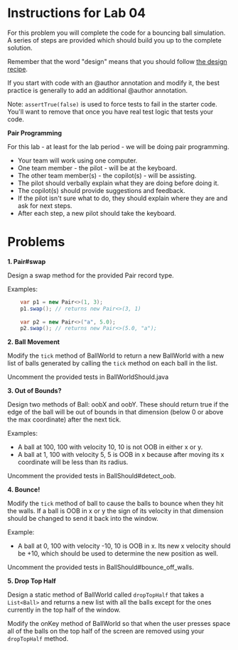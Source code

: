 
# Instructions for Lab 04

For this problem you will complete the code for a bouncing ball
simulation. A series of steps are provided which should build you
up to the complete solution.

Remember that the word "design" means that you should follow [the
design recipe](
https://homework.quest/classes/2023-09/cs2381/design-recipe/).

If you start with code with an @author annotation and modify it, the
best practice is generally to add an additional @author annotation.

Note: ```assertTrue(false)``` is used to force tests to fail in the
starter code. You'll want to remove that once you have real test
logic that tests your code.

**Pair Programming**

For this lab - at least for the lab period - we will be doing pair programming.

 - Your team will work using one computer.
 - One team member - the pilot - will be at the keyboard.
 - The other team member(s) - the copilot(s) - will be assisting.
 - The pilot should verbally explain what they are doing before doing it.
 - The copilot(s) should provide suggestions and feedback.
 - If the pilot isn't sure what to do, they should explain where they are
   and ask for next steps.
 - After each step, a new pilot should take the keyboard.

# Problems


**1. Pair#swap**

Design a swap method for the provided Pair record type.

Examples:

```java
    var p1 = new Pair<>(1, 3);
    p1.swap(); // returns new Pair<>(3, 1)
    
    var p2 = new Pair<>("a", 5.0);
    p2.swap(); // returns new Pair<>(5.0, "a");
```


**2. Ball Movement**

Modify the ```tick``` method of BallWorld to return a new BallWorld
with a new list of balls generated by calling the ```tick``` method on
each ball in the list.

Uncomment the provided tests in BallWorldShould.java


**3. Out of Bounds?**

Design two methods of Ball: oobX and oobY. These should return true if
the edge of the ball will be out of bounds in that dimension (below 0
or above the max coordinate) after the next tick.

Examples:

 - A ball at 100, 100 with velocity 10, 10 is not OOB in either x or y.
 - A ball at 1, 100 with velocity 5, 5 is OOB in x because after moving
   its x coordinate will be less than its radius.

Uncomment the provided tests in BallShould#detect_oob.


**4. Bounce!**

Modify the ```tick``` method of ball to cause the balls to bounce when
they hit the walls. If a ball is OOB in x or y the sign of its
velocity in that dimension should be changed to send it back into the
window.

Example:

 - A ball at 0, 100 with velocity -10, 10 is OOB in x. Its new x
   velocity should be +10, which should be used to determine the new
   position as well.

Uncomment the provided tests in BallShould#bounce\_off_walls.


**5. Drop Top Half**

Design a static method of BallWorld called ```dropTopHalf``` that
takes a ```List<Ball>``` and returns a new list with all the balls
except for the ones currently in the top half of the window.

Modify the onKey method of BallWorld so that when the user presses
space all of the balls on the top half of the screen are removed using 
your ```dropTopHalf``` method.
